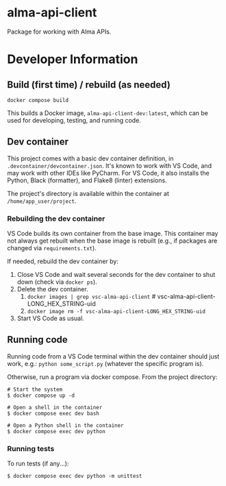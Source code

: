 # alma-api-client
Package for working with Alma APIs.

# Developer Information

## Build (first time) / rebuild (as needed)

`docker compose build`

This builds a Docker image, `alma-api-client-dev:latest`, which can be used for developing, testing, and running code.

## Dev container

This project comes with a basic dev container definition, in `.devcontainer/devcontainer.json`. It's known to work with VS Code,
and may work with other IDEs like PyCharm.  For VS Code, it also installs the Python, Black (formatter), and Flake8 (linter)
extensions.

The project's directory is available within the container at `/home/app_user/project`.

### Rebuilding the dev container

VS Code builds its own container from the base image. This container may not always get rebuilt when the base image is rebuilt
(e.g., if packages are changed via `requirements.txt`).

If needed, rebuild the dev container by:
1. Close VS Code and wait several seconds for the dev container to shut down (check via `docker ps`).
2. Delete the dev container.
   1. `docker images | grep vsc-alma-api-client` # vsc-alma-api-client-LONG_HEX_STRING-uid
   2. `docker image rm -f vsc-alma-api-client-LONG_HEX_STRING-uid`
3. Start VS Code as usual.


## Running code

Running code from a VS Code terminal within the dev container should just work, e.g.: `python some_script.py` (whatever the specific program is).

Otherwise, run a program via docker compose.  From the project directory:

```
# Start the system
$ docker compose up -d

# Open a shell in the container
$ docker compose exec dev bash

# Open a Python shell in the container
$ docker compose exec dev python
```

### Running tests

To run tests (if any...):
```
$ docker compose exec dev python -m unittest
```
